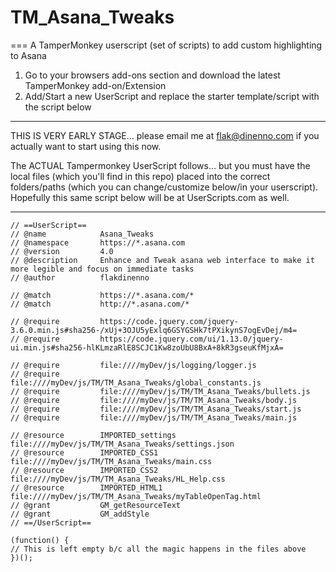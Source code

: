# TM_Asana_Tweaks
===
A TamperMonkey userscript (set of scripts) to add custom highlighting to Asana

1. Go to your browsers add-ons section and download the latest 
   TamperMonkey add-on/Extension
1. Add/Start a new UserScript and replace the starter template/script 
   with the script below
   
************************************************************************
THIS IS VERY EARLY STAGE... please email me at flak@dinenno.com if you 
actually want to start using this now.

The ACTUAL Tampermonkey UserScript follows... but you must have the local 
files (which you'll find in this repo) placed into the correct folders/paths 
(which you can change/customize below/in your userscript).  Hopefully this 
same script below will be at UserScripts.com as well.
************************************************************************

    // ==UserScript==
    // @name         	Asana_Tweaks
    // @namespace    	https://*.asana.com
    // @version      	4.0
    // @description  	Enhance and Tweak asana web interface to make it more legible and focus on immediate tasks
    // @author       	flakdinenno
    
    // @match           https://*.asana.com/*
    // @match           http://*.asana.com/*

    // @require         https://code.jquery.com/jquery-3.6.0.min.js#sha256-/xUj+3OJU5yExlq6GSYGSHk7tPXikynS7ogEvDej/m4=
    // @require         https://code.jquery.com/ui/1.13.0/jquery-ui.min.js#sha256-hlKLmzaRlE8SCJC1Kw8zoUbU8BxA+8kR3gseuKfMjxA=

    // @require         file:////myDev/js/logging/logger.js
    // @require         file:////myDev/js/TM/TM_Asana_Tweaks/global_constants.js
    // @require         file:////myDev/js/TM/TM_Asana_Tweaks/bullets.js
    // @require         file:////myDev/js/TM/TM_Asana_Tweaks/body.js
    // @require         file:////myDev/js/TM/TM_Asana_Tweaks/start.js
    // @require         file:////myDev/js/TM/TM_Asana_Tweaks/main.js
    
    // @resource        IMPORTED_settings file:////myDev/js/TM/TM_Asana_Tweaks/settings.json
    // @resource        IMPORTED_CSS1 file:////myDev/js/TM/TM_Asana_Tweaks/main.css
    // @resource        IMPORTED_CSS2 file:////myDev/js/TM/TM_Asana_Tweaks/HL_Help.css
    // @resource        IMPORTED_HTML1 file:////myDev/js/TM/TM_Asana_Tweaks/myTableOpenTag.html
    // @grant           GM_getResourceText
    // @grant           GM_addStyle
    // ==/UserScript==
    
    (function() {
    // This is left empty b/c all the magic happens in the files above
    })();

